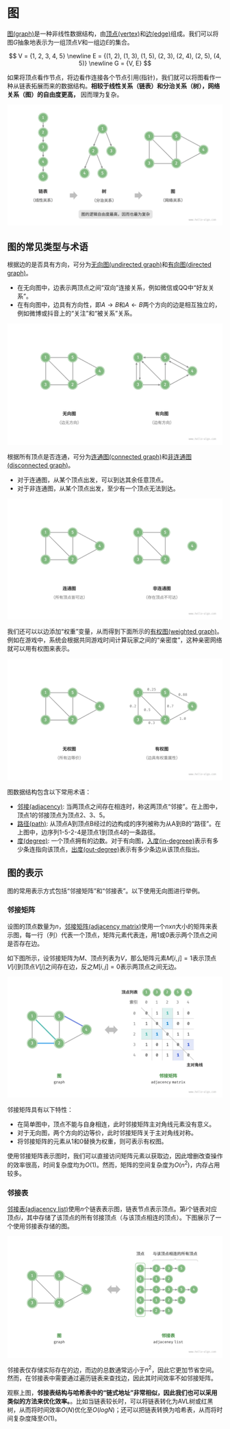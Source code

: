 # 图

<u>图(graph)</u>是一种非线性数据结构，由<u>顶点(vertex)</u>和<u>边(edge)</u>组成。我们可以将图$G$抽象地表示为一组顶点$V$和一组边$E$的集合。

$$
V = {1, 2, 3, 4, 5} \newline
E = {(1, 2), (1, 3), (1, 5), (2, 3), (2, 4), (2, 5), (4, 5)} \newline
G = {V, E}
$$

如果将顶点看作节点，将边看作连接各个节点引用(指针)，我们就可以将图看作一种从链表拓展而来的数据结构。**相较于线性关系（链表）和分治关系（树），网络关系（图）的自由度更高，** 因而理为复杂。

![链表、树、图之间的关系](../images/linkedlist_tree_graph.png)

## 图的常见类型与术语

根据边的是否具有方向，可分为<u>无向图(undirected graph)</u>和<u>有向图(directed graph)</u>。

* 在无向图中，边表示两顶点之间“双向”连接关系，例如微信或QQ中“好友关系”。
* 在有向图中，边具有方向性，即$A→B$和$A←B$两个方向的边是相互独立的，例如微博或抖音上的“关注”和“被关系”关系。

![有向图和无向图](../images/directed_graph.png)

根据所有顶点是否连通，可分为<u>连通图(connected graph)</u>和<u>非连通图(disconnected graph)</u>。

* 对于连通图，从某个顶点出发，可以到达其余任意顶点。
* 对于非连通图，从某个顶点出发，至少有一个顶点无法到达。

![连通图与非连通图](../images/connected_graph.png)

我们还可以以边添加“权重”变量，从而得到下面所示的<u>有权图(weighted graph)</u>。例如在游戏中，系统会根据共同游戏时间计算玩家之间的“亲密度”，这种亲密网络就可以用有权图来表示。

![有权图与无权图](../images/weighted_graph.png)

图数据结构包含以下常用术语：
* <u>邻接(adjacency)</u>: 当两顶点之间存在相连时，称这两顶点“邻接”。在上图中，顶点1的邻接顶点为顶点2、3、5。
* <u>路径(path)</u>: 从顶点A到顶点B经过的边构成的序列被称为从A到B的“路径”。在上图中，边序列1-5-2-4是顶点1到顶点4的一条路径。
* <u>度(degree)</u>: 一个顶点拥有的边数。对于有向图，<u>入度(in-degreee)</u>表示有多少条连指向该顶点，<u>出度(out-degree)</u>表示有多少条边从该顶点指出。

## 图的表示
图的常用表示方式包括“邻接矩阵”和“邻接表”。以下使用无向图进行举例。

### 邻接矩阵
设图的顶点数量为$n$，<u>邻接矩阵(adjacency matrix)</u>使用一个$n x n$大小的矩阵来表示图，每一行（列）代表一个顶点，矩阵元素代表连，用$1$或$0$表示两个顶点之间是否存在边。

如下图所示，设邻接矩阵为$M$、顶点列表为$V$，那么矩阵元素$M[i,j] = 1$表示顶点$V[i]$到顶点$V[j]$之间存在边，反之$M[i,j] = 0$表示两顶点之间无边。

![图的邻接矩阵表示](../images/adjacency_matrix.png)

邻接矩阵具有以下特性：
* 在简单图中，顶点不能与自身相连，此时邻接矩阵主对角线元素没有意义。
* 对于无向图，两个方向的边等价，此时邻接矩阵关于主对角线对称。
* 将邻接矩阵的元素从$1$和$0$替换为权重，则可表示有权图。

使用邻接矩阵表示图时，我们可以直接访问矩阵元素以获取边，因此增删改查操作的效率很高，时间复杂度均为$O(1)$。然而，矩阵的空间复杂度为$O(n^2)$，内存占用较多。

### 邻接表
<u>邻接表(adjacency list)</u>使用$n$个链表表示图，链表节点表示顶点。第$i$个链表对应顶点$i$，其中存储了该顶点的所有邻接顶点（与该顶点相连的顶点）。下图展示了一个使用邻接表存储的图。

![图的邻接表表示](../images/adjacency_list.png)

邻接表仅存储实际存在的边，而边的总数通常远小于$n^2$，因此它更加节省空间。然而，在邻接表中需要通过遍历链表来查找边，因此其时间效率不如邻接矩阵。

观察上图，**邻接表结构与哈希表中的“链式地址”非常相似，因此我们也可以采用类似的方法来优化效率。**。比如当链表较长时，可以将链表转化为AVL树或红黑树，从而将时间效率$O(N)$优化至$O(log{}{N})$；还可以把链表转换为哈希表，从而将时间复杂度降至$O(1)$。

